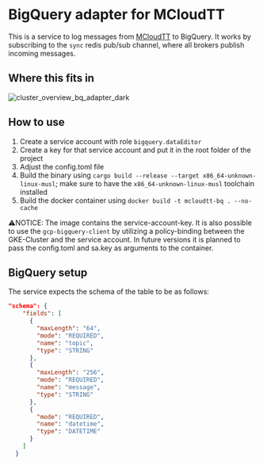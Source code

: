 # BigQuery adapter for MCloudTT
This is a service to log messages from [MCloudTT](https://github.com/MCloudTT/mcloudtt) to BigQuery. It works by subscribing to the `sync` redis pub/sub channel, where all brokers publish incoming messages.

## Where this fits in
![cluster_overview_bq_adapter_dark](https://user-images.githubusercontent.com/60036186/222136295-20aabeb8-1725-41d6-baa2-5e101dd5ad6c.png)

## How to use
1. Create a service account with role `bigquery.dataEditor`
2. Create a key for that service account and put it in the root folder of the project
3. Adjust the config.toml file
4. Build the binary using `cargo build --release --target x86_64-unknown-linux-musl`; make sure to have the `x86_64-unknown-linux-musl` toolchain installed
5. Build the docker container using `docker build -t mcloudtt-bq . --no-cache`

⚠️NOTICE: The image contains the service-account-key. It is also possible to use the `gcp-bigquery-client` by utilizing a policy-binding between the GKE-Cluster and the service account. In future versions it is planned to pass the config.toml and sa.key as arguments to the container.

## BigQuery setup
The service expects the schema of the table to be as follows:
```json
"schema": {
    "fields": [
      {
        "maxLength": "64",
        "mode": "REQUIRED",
        "name": "topic",
        "type": "STRING"
      },
      {
        "maxLength": "256",
        "mode": "REQUIRED",
        "name": "message",
        "type": "STRING"
      },
      {
        "mode": "REQUIRED",
        "name": "datetime",
        "type": "DATETIME"
      }
    ]
  }
```
